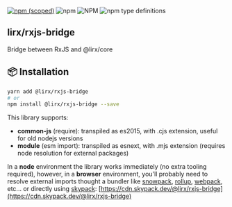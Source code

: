 [![npm (scoped)](https://img.shields.io/npm/v/@lirx/rxjs-bridge.svg)](https://www.npmjs.com/package/@lirx/rxjs-bridge)
![npm](https://img.shields.io/npm/dm/@lirx/rxjs-bridge.svg)
![NPM](https://img.shields.io/npm/l/@lirx/rxjs-bridge.svg)
![npm type definitions](https://img.shields.io/npm/types/@lirx/rxjs-bridge.svg)

## lirx/rxjs-bridge


Bridge between RxJS and @lirx/core


## 📦 Installation

```bash
yarn add @lirx/rxjs-bridge
# or
npm install @lirx/rxjs-bridge --save
```

This library supports:

- **common-js** (require): transpiled as es2015, with .cjs extension, useful for old nodejs versions
- **module** (esm import): transpiled as esnext, with .mjs extension (requires node resolution for external packages)

In a **node** environment the library works immediately (no extra tooling required),
however, in a **browser** environment, you'll probably need to resolve external imports thought a bundler like
[snowpack](https://www.snowpack.dev/),
[rollup](https://rollupjs.org/guide/en/),
[webpack](https://webpack.js.org/),
etc...
or directly using [skypack](https://www.skypack.dev/):
[https://cdn.skypack.dev/@lirx/rxjs-bridge](https://cdn.skypack.dev/@lirx/rxjs-bridge)
